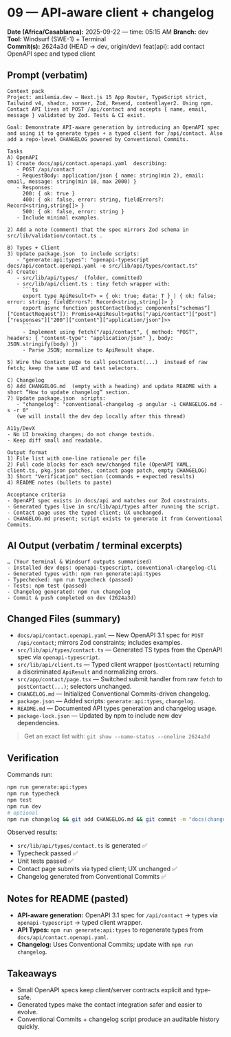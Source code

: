 # 09 — API-aware client + changelog

**Date (Africa/Casablanca):** 2025-09-22 — time: 05:15 AM
**Branch:** dev  
**Tool:** Windsurf (SWE-1) + Terminal  
**Commit(s):** 2624a3d (HEAD -> dev, origin/dev)  feat(api): add contact OpenAPI spec and typed client

## Prompt (verbatim)
```text
Context pack
Project: amilemia.dev — Next.js 15 App Router, TypeScript strict, Tailwind v4, shadcn, sonner, Zod, Resend, contentlayer2. Using npm. Contact API lives at POST /api/contact and accepts { name, email, message } validated by Zod. Tests & CI exist.

Goal: Demonstrate API-aware generation by introducing an OpenAPI spec and using it to generate types + a typed client for /api/contact. Also add a repo-level CHANGELOG powered by Conventional Commits.

Tasks
A) OpenAPI
1) Create docs/api/contact.openapi.yaml  describing:
   - POST /api/contact
   - RequestBody: application/json { name: string(min 2), email: email, message: string(min 10, max 2000) }
   - Responses:
     200: { ok: true }
     400: { ok: false, error: string, fieldErrors?: Record<string,string[]> }
     500: { ok: false, error: string }
   - Include minimal examples.

2) Add a note (comment) that the spec mirrors Zod schema in src/lib/validation/contact.ts .

B) Types + Client
3) Update package.json  to include scripts:
   - "generate:api:types": "openapi-typescript docs/api/contact.openapi.yaml -o src/lib/api/types/contact.ts"
4) Create:
   - src/lib/api/types/  (folder, committed)
   - src/lib/api/client.ts : tiny fetch wrapper with:
     ```ts
     export type ApiResult<T> = { ok: true; data: T } | { ok: false; error: string; fieldErrors?: Record<string,string[]> }
     export async function postContact(body: components["schemas"]["ContactRequest"]): Promise<ApiResult<paths["/api/contact"]["post"]["responses"]["200"]["content"]["application/json"]>>
     ```
     - Implement using fetch("/api/contact", { method: "POST", headers: { "content-type": "application/json" }, body: JSON.stringify(body) }) 
     - Parse JSON; normalize to ApiResult shape.

5) Wire the Contact page to call postContact(...)  instead of raw fetch; keep the same UI and test selectors.

C) Changelog
6) Add CHANGELOG.md  (empty with a heading) and update README with a short “How to update changelog” section.
7) Update package.json  scripts:
   - "changelog": "conventional-changelog -p angular -i CHANGELOG.md -s -r 0"
   (we will install the dev dep locally after this thread)

A11y/DevX
- No UI breaking changes; do not change testids.
- Keep diff small and readable.

Output format
1) File list with one-line rationale per file
2) Full code blocks for each new/changed file (OpenAPI YAML, client.ts, pkg.json patches, contact page patch, empty CHANGELOG)
3) Short "Verification" section (commands + expected results)
4) README notes (bullets to paste)

Acceptance criteria
- OpenAPI spec exists in docs/api and matches our Zod constraints.
- Generated types live in src/lib/api/types after running the script.
- Contact page uses the typed client; UX unchanged.
- CHANGELOG.md present; script exists to generate it from Conventional Commits.
```

## AI Output (verbatim / terminal excerpts)
```text
… (Your terminal & Windsurf outputs summarised)
- Installed dev deps: openapi-typescript, conventional-changelog-cli
- Generated types with: npm run generate:api:types
- Typechecked: npm run typecheck (passed)
- Tests: npm test (passed)
- Changelog generated: npm run changelog
- Commit & push completed on dev (2624a3d)
```

## Changed Files (summary)
- `docs/api/contact.openapi.yaml` — New OpenAPI 3.1 spec for `POST /api/contact`; mirrors Zod constraints; includes examples.
- `src/lib/api/types/contact.ts` — Generated TS types from the OpenAPI spec via `openapi-typescript`.
- `src/lib/api/client.ts` — Typed client wrapper (`postContact`) returning a discriminated `ApiResult` and normalizing errors.
- `src/app/contact/page.tsx` — Switched submit handler from raw `fetch` to `postContact(...)`; selectors unchanged.
- `CHANGELOG.md` — Initialized Conventional Commits-driven changelog.
- `package.json` — Added scripts: `generate:api:types`, `changelog`.
- `README.md` — Documented API types generation and changelog usage.
- `package-lock.json` — Updated by npm to include new dev dependencies.

> Get an exact list with: `git show --name-status --oneline 2624a3d`

## Verification
Commands run:
```bash
npm run generate:api:types
npm run typecheck
npm test
npm run dev
# optional
npm run changelog && git add CHANGELOG.md && git commit -m "docs(changelog): update"
```
Observed results:
- `src/lib/api/types/contact.ts` is generated ✅
- Typecheck passed ✅
- Unit tests passed ✅
- Contact page submits via typed client; UX unchanged ✅
- Changelog generated from Conventional Commits ✅

## Notes for README (pasted)
- **API-aware generation:** OpenAPI 3.1 spec for `/api/contact` → types via `openapi-typescript` → typed client wrapper.
- **API Types:** `npm run generate:api:types` to regenerate types from `docs/api/contact.openapi.yaml`.
- **Changelog:** Uses Conventional Commits; update with `npm run changelog`.

## Takeaways
- Small OpenAPI specs keep client/server contracts explicit and type-safe.
- Generated types make the contact integration safer and easier to evolve.
- Conventional Commits + changelog script produce an auditable history quickly.
